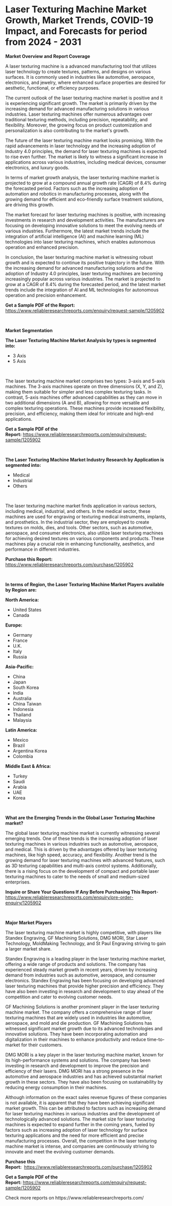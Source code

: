 <p><h1>Laser Texturing Machine Market Growth, Market Trends, COVID-19 Impact, and Forecasts for period from 2024 - 2031</h1></p><p><strong>Market Overview and Report Coverage</strong></p>
<p><p>A laser texturing machine is a advanced manufacturing tool that utilizes laser technology to create textures, patterns, and designs on various surfaces. It is commonly used in industries like automotive, aerospace, electronics, and jewelry, where enhanced surface properties are desired for aesthetic, functional, or efficiency purposes.</p><p>The current outlook of the laser texturing machine market is positive and it is experiencing significant growth. The market is primarily driven by the increasing demand for advanced manufacturing solutions in various industries. Laser texturing machines offer numerous advantages over traditional texturing methods, including precision, repeatability, and flexibility. Moreover, the growing focus on product customization and personalization is also contributing to the market's growth.</p><p>The future of the laser texturing machine market looks promising. With the rapid advancements in laser technology and the increasing adoption of Industry 4.0 principles, the demand for laser texturing machines is expected to rise even further. The market is likely to witness a significant increase in applications across various industries, including medical devices, consumer electronics, and luxury goods.</p><p>In terms of market growth analysis, the laser texturing machine market is projected to grow at a compound annual growth rate (CAGR) of 8.4% during the forecasted period. Factors such as the increasing adoption of automation and robotics in manufacturing processes, along with the growing demand for efficient and eco-friendly surface treatment solutions, are driving this growth.</p><p>The market forecast for laser texturing machines is positive, with increasing investments in research and development activities. The manufacturers are focusing on developing innovative solutions to meet the evolving needs of various industries. Furthermore, the latest market trends include the integration of artificial intelligence (AI) and machine learning (ML) technologies into laser texturing machines, which enables autonomous operation and enhanced precision.</p><p>In conclusion, the laser texturing machine market is witnessing robust growth and is expected to continue its positive trajectory in the future. With the increasing demand for advanced manufacturing solutions and the adoption of Industry 4.0 principles, laser texturing machines are becoming increasingly popular across various industries. The market is projected to grow at a CAGR of 8.4% during the forecasted period, and the latest market trends include the integration of AI and ML technologies for autonomous operation and precision enhancement.</p></p>
<p><strong>Get a Sample PDF of the Report:</strong> <a href="https://www.reliableresearchreports.com/enquiry/request-sample/1205902">https://www.reliableresearchreports.com/enquiry/request-sample/1205902</a></p>
<p>&nbsp;</p>
<p><strong>Market Segmentation</strong></p>
<p><strong>The Laser Texturing Machine Market Analysis by types is segmented into:</strong></p>
<p><ul><li>3 Axis</li><li>5 Axis</li></ul></p>
<p>&nbsp;</p>
<p><p>The laser texturing machine market comprises two types: 3-axis and 5-axis machines. The 3-axis machines operate on three dimensions (X, Y, and Z), making them suitable for simpler and less complex texturing tasks. In contrast, 5-axis machines offer advanced capabilities as they can move in two additional dimensions (A and B), allowing for more versatile and complex texturing operations. These machines provide increased flexibility, precision, and efficiency, making them ideal for intricate and high-end applications.</p></p>
<p><strong>Get a Sample PDF of the Report:</strong>&nbsp;<a href="https://www.reliableresearchreports.com/enquiry/request-sample/1205902">https://www.reliableresearchreports.com/enquiry/request-sample/1205902</a></p>
<p>&nbsp;</p>
<p><strong>The Laser Texturing Machine Market Industry Research by Application is segmented into:</strong></p>
<p><ul><li>Medical</li><li>Industrial</li><li>Others</li></ul></p>
<p>&nbsp;</p>
<p><p>The laser texturing machine market finds application in various sectors, including medical, industrial, and others. In the medical sector, these machines are used for engraving or texturing medical instruments, implants, and prosthetics. In the industrial sector, they are employed to create textures on molds, dies, and tools. Other sectors, such as automotive, aerospace, and consumer electronics, also utilize laser texturing machines for achieving desired textures on various components and products. These machines play a crucial role in enhancing functionality, aesthetics, and performance in different industries.</p></p>
<p><strong>Purchase this Report:</strong>&nbsp; <a href="https://www.reliableresearchreports.com/purchase/1205902">https://www.reliableresearchreports.com/purchase/1205902</a></p>
<p>&nbsp;</p>
<p><strong>In terms of Region, the Laser Texturing Machine Market Players available by Region are:</strong></p>
<p>
    <p> <strong> North America: </strong>
        <ul>
            <li>United States</li>
            <li>Canada</li>
        </ul>
        </p> 
    <p> <strong> Europe: </strong>
        <ul>
            <li>Germany</li>
            <li>France</li>
            <li>U.K.</li>
            <li>Italy</li>
            <li>Russia</li>
        </ul>
        </p> 
    <p> <strong> Asia-Pacific: </strong>
        <ul>
            <li>China</li>
            <li>Japan</li>
            <li>South Korea</li>
            <li>India</li>
            <li>Australia</li>
            <li>China Taiwan</li>
            <li>Indonesia</li>
            <li>Thailand</li>
            <li>Malaysia</li>
        </ul>
        </p> 
    <p> <strong> Latin America: </strong>
        <ul>
            <li>Mexico</li>
            <li>Brazil</li>
            <li>Argentina Korea</li>
            <li>Colombia</li>
        </ul>
        </p> 
    <p> <strong> Middle East & Africa: </strong>
        <ul>
            <li>Turkey</li>
            <li>Saudi</li>
            <li>Arabia</li>
            <li>UAE</li>
            <li>Korea</li>
        </ul>
    </p>
    </p>
<p>&nbsp;</p>
<p><strong>What are the Emerging Trends in the Global Laser Texturing Machine market?</strong></p>
<p><p>The global laser texturing machine market is currently witnessing several emerging trends. One of these trends is the increasing adoption of laser texturing machines in various industries such as automotive, aerospace, and medical. This is driven by the advantages offered by laser texturing machines, like high speed, accuracy, and flexibility. Another trend is the growing demand for laser texturing machines with advanced features, such as 3D texturing capabilities and multi-axis control systems. Additionally, there is a rising focus on the development of compact and portable laser texturing machines to cater to the needs of small and medium-sized enterprises.</p></p>
<p><strong>Inquire or Share Your Questions If Any Before Purchasing This Report</strong>- <a href="https://www.reliableresearchreports.com/enquiry/pre-order-enquiry/1205902">https://www.reliableresearchreports.com/enquiry/pre-order-enquiry/1205902</a></p>
<p>&nbsp;</p>
<p><strong>Major Market Players</strong></p>
<p><p>The laser texturing machine market is highly competitive, with players like Standex Engraving, GF Machining Solutions, DMG MORI, Star Laser Technology, MoldMaking Technology, and St Paul Engraving striving to gain a larger market share. </p><p>Standex Engraving is a leading player in the laser texturing machine market, offering a wide range of products and solutions. The company has experienced steady market growth in recent years, driven by increasing demand from industries such as automotive, aerospace, and consumer electronics. Standex Engraving has been focusing on developing advanced laser texturing machines that provide higher precision and efficiency. They have also been investing in research and development to stay ahead of the competition and cater to evolving customer needs.</p><p>GF Machining Solutions is another prominent player in the laser texturing machine market. The company offers a comprehensive range of laser texturing machines that are widely used in industries like automotive, aerospace, and mold and die production. GF Machining Solutions has witnessed significant market growth due to its advanced technologies and innovative solutions. They have been incorporating automation and digitalization in their machines to enhance productivity and reduce time-to-market for their customers.</p><p>DMG MORI is a key player in the laser texturing machine market, known for its high-performance systems and solutions. The company has been investing in research and development to improve the precision and efficiency of their lasers. DMG MORI has a strong presence in the automotive and aerospace industries and has achieved substantial market growth in these sectors. They have also been focusing on sustainability by reducing energy consumption in their machines.</p><p>Although information on the exact sales revenue figures of these companies is not available, it is apparent that they have been achieving significant market growth. This can be attributed to factors such as increasing demand for laser texturing machines in various industries and the development of technologically advanced solutions. The market size for laser texturing machines is expected to expand further in the coming years, fueled by factors such as increasing adoption of laser technology for surface texturing applications and the need for more efficient and precise manufacturing processes. Overall, the competition in the laser texturing machine market is intense, and companies are continuously striving to innovate and meet the evolving customer demands.</p></p>
<p><strong>Purchase this Report:</strong>&nbsp;&nbsp;<a href="https://www.reliableresearchreports.com/purchase/1205902">https://www.reliableresearchreports.com/purchase/1205902</a></p>
<p></p>
<p><strong>Get a Sample PDF of the Report:</strong>&nbsp;<a href="https://www.reliableresearchreports.com/enquiry/request-sample/1205902">https://www.reliableresearchreports.com/enquiry/request-sample/1205902</a></p>
<p>Check more reports on https://www.reliableresearchreports.com/</p>